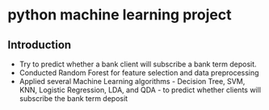 # python machine learning project 
## Introduction 
* Try to predict whether a bank client will subscribe a bank term deposit. 
* Conducted Random Forest for feature selection and data preprocessing 
* Applied several Machine Learning algorithms - Decision Tree, SVM, KNN, Logistic Regression, LDA, and QDA - to predict whether clients will subscribe the bank term deposit

